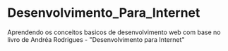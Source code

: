 # Desenvolvimento_Para_Internet
Aprendendo os conceitos basicos de desenvolvimento web com base no livro de Andréa Rodrigues - "Desenvolvimento para Internet"
